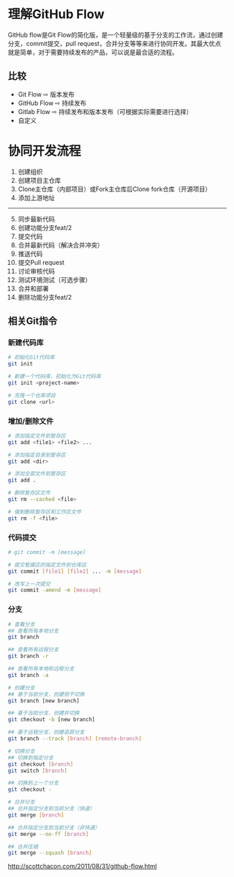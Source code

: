 # 理解GitHub Flow
GitHub flow是Git Flow的简化版，是一个轻量级的基于分支的工作流，通过创建分支，commit提交，pull request，合并分支等等来进行协同开发。其最大优点就是简单，对于需要持续发布的产品，可以说是最合适的流程。

## 比较
* Git Flow      ⇨ 版本发布
* GitHub Flow   ⇨ 持续发布
* Gitlab Flow   ⇨ 持续发布和版本发布（可根据实际需要进行选择）
* 自定义


# 协同开发流程
1. 创建组织
2. 创建项目主仓库
3. Clone主仓库（内部项目）或Fork主仓库后Clone fork仓库（开源项目）
4. 添加上游地址
---
5. 同步最新代码
6. 创建功能分支feat/2
7. 提交代码
8. 合并最新代码（解决合并冲突）
9. 推送代码
10. 提交Pull request
11. 讨论审核代码
12. 测试环境测试（可选步骤）
13. 合并和部署
14. 删除功能分支feat/2

## 相关Git指令
### 新建代码库
```bash
# 初始化Git代码库
git init

# 新建一个代码库，初始化为Git代码库
git init <project-name>

# 克隆一个仓库项目
git clone <url>
```

### 增加/删除文件
```bash
# 添加指定文件到暂存区
git add <file1> <file2> ...

# 添加指定目录到暂存区
git add <dir>

# 添加全部文件到暂存区
git add .

# 删除暂存区文件
git rm --cached <file>

# 强制删除暂存区和工作区文件
git rm -f <file>
```

### 代码提交
```bash
# git commit -m [message]

# 提交暂缓区的指定文件到仓库区
git commit [file1] [file2] ... -m [message]

# 改写上一次提交
git commit -amend -m [message]
```
### 分支
```bash
# 查看分支
## 查看所有本地分支
git branch

## 查看所有远程分支
git branch -r

## 查看所有本地和远程分支
git branch -a

# 创建分支
## 基于当前分支，创建但不切换
git branch [new branch]

## 基于当前分支，创建并切换
git checkout -b [new branch]

## 基于远程分支，创建追踪分支
git branch --track [branch] [remote-branch]

# 切换分支
## 切换到指定分支
git checkout [branch]
git switch [branch]

## 切换到上一个分支
git checkout -

# 合并分支
## 合并指定分支到当前分支（快速）
git merge [branch]

## 合并指定分支到当前分支（非快速）
git merge --no-ff [branch]

## 合并压缩
git merge --squash [branch]

```


http://scottchacon.com/2011/08/31/github-flow.html